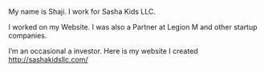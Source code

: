 <p1>My name is Shaji. I work for Sasha Kids LLC.</p1>

<p1>I worked on my Website. I was also a Partner at Legion M and other startup companies.</p2>

<p3>I’m an occasional a investor.</p3>
<p4> Here is my website I created </p4>
<p5> http://sashakidsllc.com/</p5>

